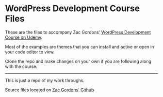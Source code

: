 # WordPress Development Course Files

These are the files to accompany Zac Gordons' [WordPress Development Course on Udemy](http://zacgordon.com/udemy).

Most of the examples are themes that you can install and active or open in your code editor to view.

Clone the repo and make changes on your own if you are following along with the course.


---

This is just a repo of my work throughs.

Source files located on [Zac Gordons' Github](https://github.com/zgordon/wp-dev-course.git)
